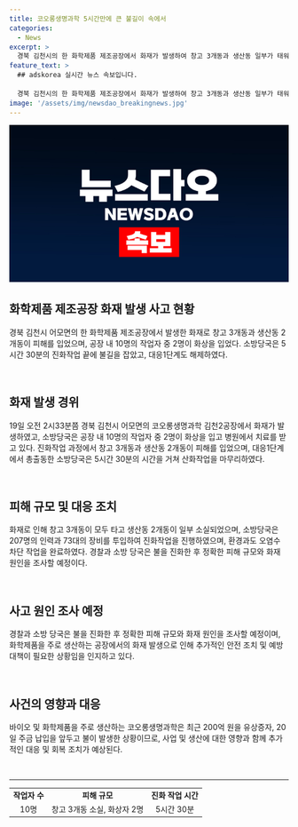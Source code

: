 ```yaml
---
title: 코오롱생명과학 5시간만에 큰 불길이 속에서
categories:
  - News
excerpt: >
  경북 김천시의 한 화학제품 제조공장에서 화재가 발생하여 창고 3개동과 생산동 일부가 태워졌고, 작업자 10명 중 2명이 화상을 입었으며, 소방당국이 5시간30분 만에 화재를 진압했다. 소방당국은 대응1단계를 발령하고, 인력 207명과 장비 73대를 동원하여 대응했다. 화재 원인과 피해 규모를 조사할 예정이며, 해당 공장은 최근 유상증자와 주금 납입을 앞두고 있었다. 현재까지 완전한 진화 상태이며, 소방 당국이 대응1단계를 해제했다.
feature_text: >
  ## adskorea 실시간 뉴스 속보입니다.

  경북 김천시의 한 화학제품 제조공장에서 화재가 발생하여 창고 3개동과 생산동 일부가 태워졌고, 작업자 10명 중 2명이 화상을 입었으며, 소방당국이 5시간30분 만에 화재를 진압했다. 소방당국은 대응1단계를 발령하고, 인력 207명과 장비 73대를 동원하여 대응했다. 화재 원인과 피해 규모를 조사할 예정이며, 해당 공장은 최근 유상증자와 주금 납입을 앞두고 있었다. 현재까지 완전한 진화 상태이며, 소방 당국이 대응1단계를 해제했다.
image: '/assets/img/newsdao_breakingnews.jpg'
---
```


<p><img src="/assets/img/newsdao_breakingnews.jpg" alt="adskorea 속보" /></p>

<h2 data-ke-size="size26">화학제품 제조공장 화재 발생 사고 현황</h2>

<p data-ke-size="size16">경북 김천시 어모면의 한 화학제품 제조공장에서 발생한 화재로 창고 3개동과 생산동 2개동이 피해를 입었으며, 공장 내 10명의 작업자 중 2명이 화상을 입었다. 소방당국은 5시간 30분의 진화작업 끝에 불길을 잡았고, 대응1단계도 해제하였다.</p>

<p data-ke-size="size16">&nbsp;</p>

<h2 data-ke-size="size24">화재 발생 경위</h2>

<p data-ke-size="size16">19일 오전 2시33분쯤 경북 김천시 어모면의 코오롱생명과학 김천2공장에서 화재가 발생하였고, 소방당국은 공장 내 10명의 작업자 중 2명이 화상을 입고 병원에서 치료를 받고 있다. 진화작업 과정에서 창고 3개동과 생산동 2개동이 피해를 입었으며, 대응1단계에서 총출동한 소방당국은 5시간 30분의 시간을 거쳐 산화작업을 마무리하였다.</p>

<p data-ke-size="size16">&nbsp;</p>

<h2 data-ke-size="size24">피해 규모 및 대응 조치</h2>

<p data-ke-size="size16">화재로 인해 창고 3개동이 모두 타고 생산동 2개동이 일부 소실되었으며, 소방당국은 207명의 인력과 73대의 장비를 투입하여 진화작업을 진행하였으며, 환경과도 오염수 차단 작업을 완료하였다. 경찰과 소방 당국은 불을 진화한 후 정확한 피해 규모와 화재 원인을 조사할 예정이다.</p>

<p data-ke-size="size16">&nbsp;</p>

<h2 data-ke-size="size24">사고 원인 조사 예정</h2>

<p data-ke-size="size16">경찰과 소방 당국은 불을 진화한 후 정확한 피해 규모와 화재 원인을 조사할 예정이며, 화학제품을 주로 생산하는 공장에서의 화재 발생으로 인해 추가적인 안전 조치 및 예방 대책이 필요한 상황임을 인지하고 있다.</p>

<p data-ke-size="size16">&nbsp;</p>

<h2 data-ke-size="size24">사건의 영향과 대응</h2>

<p data-ke-size="size16">바이오 및 화학제품을 주로 생산하는 코오롱생명과학은 최근 200억 원을 유상증자, 20일 주금 납입을 앞두고 불이 발생한 상황이므로, 사업 및 생산에 대한 영향과 함께 추가적인 대응 및 회복 조치가 예상된다.</p>

<p data-ke-size="size16">&nbsp;</p>

<hr>

<table>
    <tbody>
        <tr>
            <td style="text-align: center; height: 17px;"><b>작업자 수</b></td>
            <td style="text-align: center; height: 17px;"><b>피해 규모</b></td>
            <td style="text-align: center; height: 17px;"><b>진화 작업 시간</b></td>
        </tr>
        <tr>
            <td style="text-align: center; height: 17px;">10명</td>
            <td style="text-align: center; height: 17px;">창고 3개동 소실, 화상자 2명</td>
            <td style="text-align: center; height: 17px;">5시간 30분</td>
        </tr>
    </tbody>
</table>

